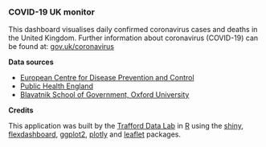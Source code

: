 <h3>COVID-19 UK monitor</h3>
    <p>This dashboard visualises daily confirmed coronavirus cases and deaths in the United Kingdom. Further information about coronavirus (COVID-19) can be found at: <a href="https://www.gov.uk/coronavirus" target="_blank">gov.uk/coronavirus</a></p>
    <strong>Data sources</strong>
    <ul>
        <li><a href="https://www.ecdc.europa.eu/en/publications-data/download-todays-data-geographic-distribution-covid-19-cases-worldwide" target="_blank">European Centre for Disease Prevention and Control</a></li>
        <li><a href="https://www.gov.uk/government/publications/covid-19-track-coronavirus-cases" target="_blank">Public Health England</a></li>
        <li><a href="https://www.bsg.ox.ac.uk/research/research-projects/oxford-covid-19-government-response-tracker" target="_blank">Blavatnik School of Government, Oxford University</a></li>
    </ul>
    <strong>Credits</strong>
    <p>This application was built by the <a href="https://www.trafforddatalab.io" target="_blank">Trafford Data Lab</a> in <a href="https://cran.r-project.org" target="_blank">R</a> using the <a href="https://cran.r-project.org/web/packages/shiny/index.html" target="_blank">shiny</a>, <a
            href="https://cran.r-project.org/web/packages/flexdashboard/index.html" target="_blank">flexdashboard</a>, <a href="https://cran.r-project.org/web/packages/ggplot2/index.html" target="_blank">ggplot2</a>, <a
            href="https://cran.r-project.org/web/packages/plotly/index.html" target="_blank">plotly</a> and <a href="https://cran.r-project.org/web/packages/leaflet/index.html" target="_blank">leaflet</a> packages.</p>
